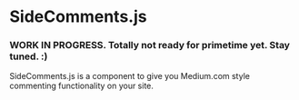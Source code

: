 # SideComments.js

### WORK IN PROGRESS. Totally not ready for primetime yet. Stay tuned. :)

SideComments.js is a component to give you Medium.com style commenting functionality on your site.
